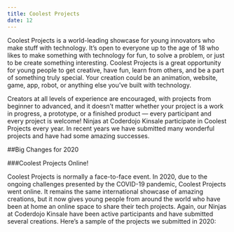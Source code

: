 ```yaml
---
title: Coolest Projects
date: 12
---
```


Coolest Projects is a world-leading showcase for young innovators who make stuff with technology. It’s open to everyone up to the age of 18 who likes to make something with technology for fun, to solve a problem, or just to be create something interesting. Coolest Projects is a great opportunity for young people to get creative, have fun, learn from others, and be a part of something truly special. Your creation could be an animation, website, game, app, robot, or anything else you’ve built with technology.

Creators at all levels of experience are encouraged, with projects from beginner to advanced, and it doesn’t matter whether your project is a work in progress, a prototype, or a finished product — every participant and every project is welcome! Ninjas at Coderdojo Kinsale participate in Coolest Projects every year. In recent years we have submitted many wonderful projects and have had some amazing successes.

##Big Changes for 2020

###Coolest Projects Online!

Coolest Projects is normally a face-to-face event. In 2020, due to the ongoing challenges presented by the COVID-19 pandemic, Coolest Projects went online. It remains the same international showcase of amazing creations, but it now gives young people from around the world who have been at home an online space to share their tech projects. Again, our Ninjas at Coderdojo Kinsale have been active participants and have submitted several creations. Here’s a sample of the projects we submitted in 2020: